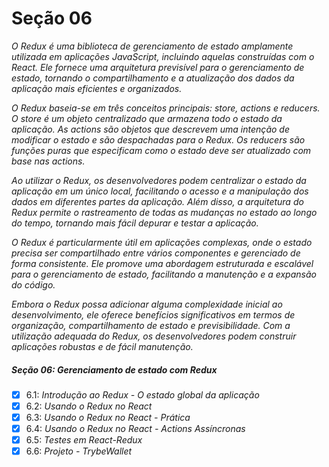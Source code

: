 # Seção 06

_O Redux é uma biblioteca de gerenciamento de estado amplamente utilizada em aplicações JavaScript, incluindo aquelas construídas com o React. Ele fornece uma arquitetura previsível para o gerenciamento de estado, tornando o compartilhamento e a atualização dos dados da aplicação mais eficientes e organizados._

_O Redux baseia-se em três conceitos principais: store, actions e reducers. O store é um objeto centralizado que armazena todo o estado da aplicação. As actions são objetos que descrevem uma intenção de modificar o estado e são despachadas para o Redux. Os reducers são funções puras que especificam como o estado deve ser atualizado com base nas actions._

_Ao utilizar o Redux, os desenvolvedores podem centralizar o estado da aplicação em um único local, facilitando o acesso e a manipulação dos dados em diferentes partes da aplicação. Além disso, a arquitetura do Redux permite o rastreamento de todas as mudanças no estado ao longo do tempo, tornando mais fácil depurar e testar a aplicação._

_O Redux é particularmente útil em aplicações complexas, onde o estado precisa ser compartilhado entre vários componentes e gerenciado de forma consistente. Ele promove uma abordagem estruturada e escalável para o gerenciamento de estado, facilitando a manutenção e a expansão do código._

_Embora o Redux possa adicionar alguma complexidade inicial ao desenvolvimento, ele oferece benefícios significativos em termos de organização, compartilhamento de estado e previsibilidade. Com a utilização adequada do Redux, os desenvolvedores podem construir aplicações robustas e de fácil manutenção._

##### Seção 06: Gerenciamento de estado com Redux
- [X] 6.1: _Introdução ao Redux - O estado global da aplicação_
- [X] 6.2: _Usando o Redux no React_
- [X] 6.3: _Usando o Redux no React - Prática_
- [X] 6.4: _Usando o Redux no React - Actions Assíncronas_
- [X] 6.5: _Testes em React-Redux_
- [X] 6.6: _Projeto - TrybeWallet_
